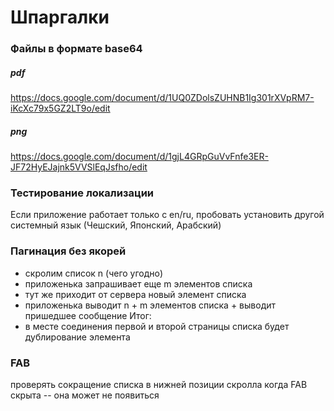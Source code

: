  # Шпаргалки
 
### Файлы в формате base64
##### pdf
https://docs.google.com/document/d/1UQ0ZDolsZUHNB1Ig301rXVpRM7-iKcXc79x5GZ2LT9o/edit
##### png
https://docs.google.com/document/d/1gjL4GRpGuVvFnfe3ER-JF72HyEJajnk5VVSlEqJsfho/edit

### Тестирование локализации
Если приложение работает только с en/ru, пробовать установить другой системный язык (Чешский, Японский, Арабский)

### Пагинация без якорей
- скролим список n (чего угодно)
- приложенька запрашивает еще m элементов списка
- тут же приходит от сервера новый элемент списка
- приложенька выводит n + m элементов списка + выводит пришедшее сообщение
Итог:
- в месте соединения первой и второй страницы списка будет дублирование элемента

### FAB
проверять сокращение списка в нижней позиции скролла когда FAB скрыта -- она может не появиться

